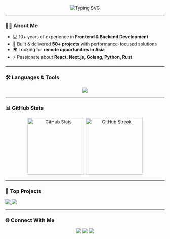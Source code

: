 <!-- Profile Header -->
<p align="center">
  <img src="https://readme-typing-svg.herokuapp.com?font=Fira+Code&size=30&pause=1000&color=F78C6C&center=true&vCenter=true&width=600&lines=Hi+there!+I'm+Gerardo+👋;Senior+Frontend+%2B+Backend+Developer;Open+Source+Contributor;Lifelong+Learner+🚀" alt="Typing SVG" />
</p>

---

### 👨‍💻 About Me
- 💻 10+ years of experience in **Frontend & Backend Development**  
- 🚀 Built & delivered **50+ projects** with performance-focused solutions  
- 🌍 Looking for **remote opportunities in Asia**  
- ⚡ Passionate about **React, Next.js, Golang, Python, Rust**  

---

### 🛠️ Languages & Tools
<p align="center">
  <img src="https://skillicons.dev/icons?i=react,nextjs,ts,js,tailwind,python,nestjs,go,rust,nodejs,express,postgresql,mysql,mongodb,aws,docker,kubernetes,git,linux,vscode" />
</p>

---

### 📊 GitHub Stats
<p align="center">
  <img src="https://github-readme-stats.vercel.app/api?username=yourusername&show_icons=true&theme=radical" alt="GitHub Stats" height="180px"/>
  <img src="https://github-readme-streak-stats.herokuapp.com/?user=yourusername&theme=radical" alt="GitHub Streak" height="180px"/>
</p>

---

### 🌟 Top Projects
<a href="https://github.com/yourusername/project1">
  <img src="https://github-readme-stats.vercel.app/api/pin/?username=yourusername&repo=project1&theme=radical" />
</a>
<a href="https://github.com/yourusername/project2">
  <img src="https://github-readme-stats.vercel.app/api/pin/?username=yourusername&repo=project2&theme=radical" />
</a>

---

### 🌐 Connect With Me
<p align="center">
  <a href="https://linkedin.com/in/gerardo"><img src="https://img.shields.io/badge/-Gerardo-blue?style=flat-square&logo=Linkedin&logoColor=white" /></a>
  <a href="https://mywebsite.com"><img src="https://img.shields.io/badge/-Portfolio-%23FF7139?style=flat-square&logo=Firefox&logoColor=white" /></a>
  <a href="mailto:your@email.com"><img src="https://img.shields.io/badge/-Email-c14438?style=flat-square&logo=Gmail&logoColor=white" /></a>
</p>
